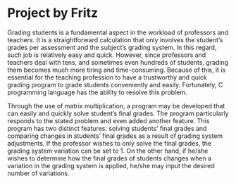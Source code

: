 # Project by Fritz
Grading students is a fundamental aspect in the workload of professors and 
teachers. It is a straightforward calculation that only involves the student’s grades per 
assessment and the subject’s grading system. In this regard, such job is relatively easy 
and quick. However, since professors and teachers deal with tens, and sometimes even 
hundreds of students, grading them becomes much more tiring and time-consuming. 
Because of this, it is essential for the teaching profession to have a trustworthy and quick 
grading program to grade students conveniently and easily. Fortunately, C programming 
language has the ability to resolve this problem. 

Through the use of matrix multiplication, 
a program may be developed that can easily and quickly solve student’s final grades.
The program particularly responds to the stated problem and even 
added another feature. This program has two distinct features: solving students’
final grades and comparing changes in students’ final grades as a result of grading system 
adjustments. If the professor wishes to only solve the final grades, the grading system 
variation can be set to 1. On the other hand, if he/she wishes to determine how the final 
grades of students changes when a variation in the grading system is applied, he/she 
may input the desired number of variations.
